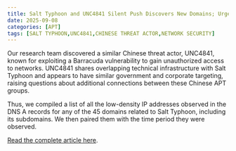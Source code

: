 ```yaml
---
title: Salt Typhoon and UNC4841 Silent Push Discovers New Domains; Urges Defenders to Check Telemetry and Log Data
date: 2025-09-08
categories: [APT]
tags: [SALT TYPHOON,UNC4841,CHINESE THREAT ACTOR,NETWORK SECURITY]
---
```


Our research team discovered a similar Chinese threat actor, UNC4841, known for exploiting a Barracuda vulnerability to gain unauthorized access to networks. UNC4841 shares overlapping technical infrastructure with Salt Typhoon and appears to have similar government and corporate targeting, raising questions about additional connections between these Chinese APT groups.

Thus, we compiled a list of all the low-density IP addresses observed in the DNS A records for any of the 45 domains related to Salt Typhoon, including its subdomains. We then paired them with the time period they were observed. 

[Read the complete article here](https://www.silentpush.com/blog/salt-typhoon-2025/).